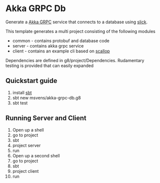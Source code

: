 # Akka GRPC Db 

Generate a [Akka GRPC](https://doc.akka.io/docs/akka-grpc/current/index.html) service that connects to a 
database using [slick](http://slick.lightbend.com/).

This template generates a multi project consisting of the following modules
* common - contains protobuf and database code
* server - contains akka grpc service
* client - contains an example cli based on [scallop](https://github.com/scallop/scallop)

Dependencies are defined in g8/project/Dependencies. Rudamentary testing is provided that can
easily expanded

## Quickstart guide

1. install [sbt](https://www.scala-sbt.org/1.0/docs/Setup.html)
2. sbt new msvens/akka-grpc-db.g8
3. sbt test

## Running Server and Client

1. Open up a shell
2. go to project
3. sbt
4. project server
5. run
6. Open up a second shell
7. go to project
8. sbt
9. project client
10. run
